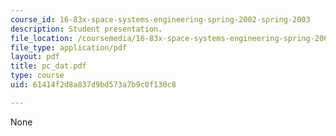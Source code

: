 ```yaml
---
course_id: 16-83x-space-systems-engineering-spring-2002-spring-2003
description: Student presentation.
file_location: /coursemedia/16-83x-space-systems-engineering-spring-2002-spring-2003/61414f2d8a837d9bd573a7b9c0f130c8_pc_dat.pdf
file_type: application/pdf
layout: pdf
title: pc_dat.pdf
type: course
uid: 61414f2d8a837d9bd573a7b9c0f130c8

---
```

None